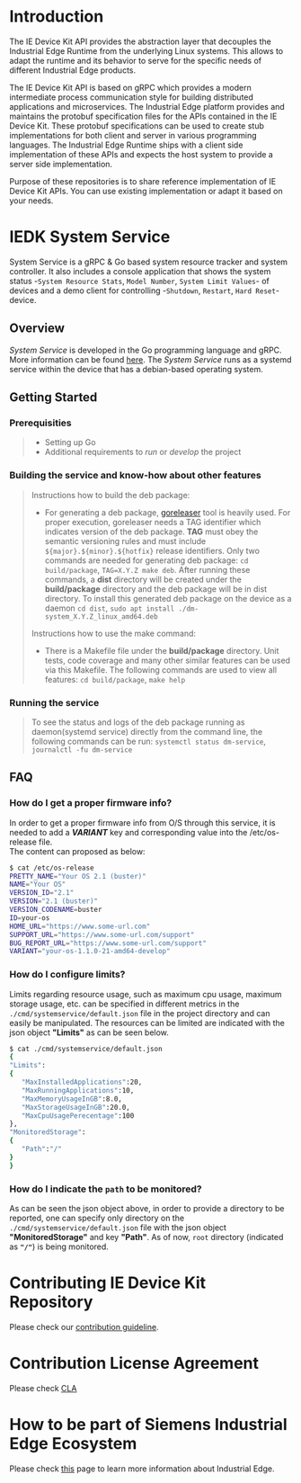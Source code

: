 # Introduction

The IE Device Kit API provides the abstraction layer that decouples the Industrial Edge Runtime from the underlying Linux systems. This allows to adapt the runtime and its behavior to serve for the specific needs of different Industrial Edge products. 

The IE Device Kit API is based on gRPC which provides a modern intermediate process communication style for building distributed applications and microservices. The Industrial Edge platform provides and maintains the protobuf specification files for the APIs contained in the IE Device Kit. These protobuf specifications can be used to create stub implementations for both client and server in various programming languages. The Industrial Edge Runtime ships with a client side implementation of these APIs and expects the host system to provide a server side implementation.

Purpose of these repositories is to share reference implementation of IE Device Kit APIs. You can use existing implementation or adapt it based on your needs.
# IEDK System Service

System Service is a gRPC & Go based system resource tracker and system controller. It also includes a console application that shows the system status -`System Resource Stats`, `Model Number`, `System Limit Values`- of devices and a demo client for controlling -`Shutdown`, `Restart`, `Hard Reset`- device.

## Overview

_System Service_ is developed in the Go programming language and gRPC. More information can be found [here](https://grpc.io/docs/). The _System Service_ runs as a systemd service within the device that has a debian-based operating system.


## Getting Started

### Prerequisities

> - Setting up Go
> - Additional requirements to _run_ or _develop_ the project

### Building the service and know-how about other features

> Instructions how to build the deb package:
>
> - For generating a deb package, [goreleaser](https://goreleaser.com/intro/) tool is heavily used. For proper execution, goreleaser needs a TAG identifier which indicates version of the deb package. __TAG__ must obey the semantic versioning rules and must include ```${major}.${minor}.${hotfix}``` release identifiers. Only two commands are needed for generating deb package: `cd build/package`, `TAG=X.Y.Z make deb`. After running these commands, a __dist__ directory will be created under the __build/package__ directory and the deb package will be in dist directory. To install this generated deb package on the device as a daemon `cd dist`, `sudo apt install ./dm-system_X.Y.Z_linux_amd64.deb`
>
> Instructions how to use the make command:
>
> - There is a Makefile file under the __build/package__ directory. Unit tests, code coverage and many other similar features can be used via this Makefile. The following commands are used to view all features: `cd build/package`, `make help`


### Running the service

> To see the status and logs of the deb package running as daemon(systemd service) directly from the command line, the following commands can be run: `systemctl status dm-service`, `journalctl -fu dm-service`
## FAQ

### How do I get a proper firmware info?
In order to get a proper firmware info from O/S through this service, it is needed to add a __*VARIANT*__ key and corresponding value into the /etc/os-release file. <br>
The content can proposed as below:
```bash
$ cat /etc/os-release
PRETTY_NAME="Your OS 2.1 (buster)"
NAME="Your OS"
VERSION_ID="2.1"
VERSION="2.1 (buster)"
VERSION_CODENAME=buster
ID=your-os
HOME_URL="https://www.some-url.com"
SUPPORT_URL="https://www.some-url.com/support"
BUG_REPORT_URL="https://www.some-url.com/support"
VARIANT="your-os-1.1.0-21-amd64-develop"
```

### How do I configure limits?
Limits regarding resource usage, such as maximum cpu usage, maximum storage usage, etc. can be specified in different metrics in the `./cmd/systemservice/default.json` file in the project directory and can easily be manipulated. The resources can be limited are indicated with the json object __"Limits"__ as can be seen below. 

```bash
$ cat ./cmd/systemservice/default.json
{
"Limits":
{
   "MaxInstalledApplications":20,
   "MaxRunningApplications":10,
   "MaxMemoryUsageInGB":8.0,
   "MaxStorageUsageInGB":20.0,
   "MaxCpuUsagePerecentage":100
},
"MonitoredStorage":
{
   "Path":"/"
}
}
```

### How do I indicate the `path` to be monitored?
As can be seen the json object above, in order to provide a directory to be reported, one can specify only directory on the `./cmd/systemservice/default.json` file with the json object __"MonitoredStorage"__ and key __"Path"__. As of now, `root` directory (indicated as __`"/"`__) is being monitored.

# Contributing IE Device Kit Repository
Please check our [contribution guideline](CONTRIBUTING.md). 

# Contribution License Agreement
Please check [CLA](Siemens_CLA_1.1.pdf)

# How to be part of Siemens Industrial Edge Ecosystem
Please check [this](https://new.siemens.com/global/en/products/automation/topic-areas/industrial-edge.html) page to learn more information about Industrial Edge.
